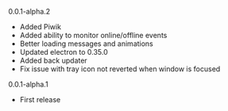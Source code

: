 0.0.1-alpha.2
- Added Piwik
- Added ability to monitor online/offline events
- Better loading messages and animations
- Updated electron to 0.35.0
- Added back updater
- Fix issue with tray icon not reverted when window is focused

0.0.1-alpha.1
- First release

